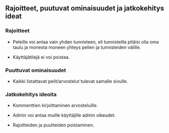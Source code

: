 ## Rajoitteet, puutuvat ominaisuudet ja jatkokehitys ideat

### Rajoitteet

- Peleille voi antaa vain yhden tunnisteen, eli tunnisteilla pitäisi olla oma taulu ja monesta moneen yhteys pelien ja tunnisteiden välille.

- Käyttäjätilejä ei voi poistaa.

### Puuttuvat ominaisuudet

- Kaikki listattavat pelit/arvostelut tulevat samalle sivulle.

### Jatkokehitys ideoita

- Kommenttien kirjoittaminen arvosteluille.

- Admin voi antaa muille käyttäjille admin oikeudet.

- Rajoitteiden ja puutteiden poistaminen.